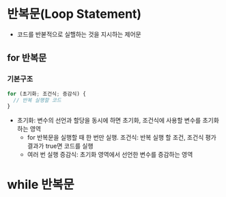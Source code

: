 # 반복문(Loop Statement)


- 코드를 반볻적으로 실핼하는 것을 지시하는 제어문

## for 반복문

### 기본구조
```javascript
for (초기화; 조건식; 증감식) {
  // 반복 실행할 코드
}
```

- 초기화: 변수의 선언과 할당을 동시에 하면 초기화, 조건식에 사용할 변수를 초기화 하는 영역
  - for 반복문을 실행할 때 한 번만 실행.
조건식: 반복 실행 할 조건, 조건식 평가 결과가 true면 코드를 실행
  - 여러 번 실행
증감식: 초기화 영역에서 선언한 변수를 증감하는 영역

# while 반복문
